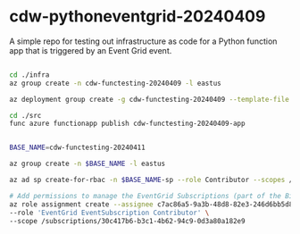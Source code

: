 # cdw-pythoneventgrid-20240409
A simple repo for testing out infrastructure as code for a Python function app that is triggered by an Event Grid event.

```bash

cd ./infra
az group create -n cdw-functesting-20240409 -l eastus

az deployment group create -g cdw-functesting-20240409 --template-file main.bicep

cd ./src
func azure functionapp publish cdw-functesting-20240409-app


```


```bash

BASE_NAME=cdw-functesting-20240411

az group create -n $BASE_NAME -l eastus

az ad sp create-for-rbac -n $BASE_NAME-sp --role Contributor --scopes /subscriptions/30c417b6-b3c1-4b62-94c9-0d3a80a182e9/resourceGroups/$BASE_NAME --json-auth

# Add permissions to manage the EventGrid Subscriptions (part of the Bicep file)
az role assignment create --assignee c7ac86a5-9a3b-48d8-82e3-246d6bb5d88a \
--role 'EventGrid EventSubscription Contributor' \
--scope /subscriptions/30c417b6-b3c1-4b62-94c9-0d3a80a182e9

```